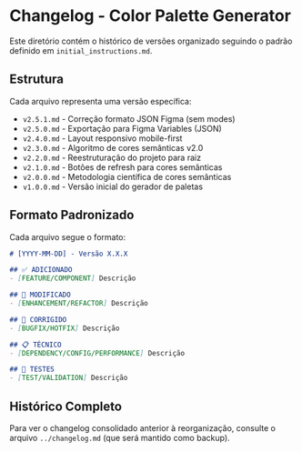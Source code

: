 # Changelog - Color Palette Generator

Este diretório contém o histórico de versões organizado seguindo o padrão definido em `initial_instructions.md`.

## Estrutura

Cada arquivo representa uma versão específica:

- `v2.5.1.md` - Correção formato JSON Figma (sem modes)
- `v2.5.0.md` - Exportação para Figma Variables (JSON)
- `v2.4.0.md` - Layout responsivo mobile-first
- `v2.3.0.md` - Algoritmo de cores semânticas v2.0 
- `v2.2.0.md` - Reestruturação do projeto para raiz
- `v2.1.0.md` - Botões de refresh para cores semânticas
- `v2.0.0.md` - Metodologia científica de cores semânticas
- `v1.0.0.md` - Versão inicial do gerador de paletas

## Formato Padronizado

Cada arquivo segue o formato:

```markdown
# [YYYY-MM-DD] - Versão X.X.X

## ✅ ADICIONADO
- [FEATURE/COMPONENT] Descrição

## 🔄 MODIFICADO  
- [ENHANCEMENT/REFACTOR] Descrição

## 🐛 CORRIGIDO
- [BUGFIX/HOTFIX] Descrição

## 📋 TÉCNICO
- [DEPENDENCY/CONFIG/PERFORMANCE] Descrição

## 🧪 TESTES
- [TEST/VALIDATION] Descrição
```

## Histórico Completo

Para ver o changelog consolidado anterior à reorganização, consulte o arquivo `../changelog.md` (que será mantido como backup).